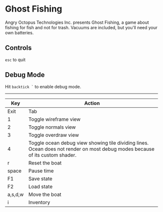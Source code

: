 # Ghost Fishing

Angry Octopus Technologies Inc. presents Ghost Fishing, a game about fishing for fish and not for trash.
Vacuums are included, but you'll need your own batteries.

## Controls

`esc` to quit

## Debug Mode

Hit `` backtick ` `` to enable debug mode.

--------------------
| Key     | Action                                                                                                                       |
| ------- | ---------------------------------------------------------------------------------------------------------------------------- |
| Exit    | Tab                                                                                                                          |
| 1       | Toggle wireframe view                                                                                                        |
| 2       | Toggle normals view                                                                                                          |
| 3       | Toggle overdraw view                                                                                                         |
| 4       | Toggle ocean debug view showing tile dividing lines. Ocean does not render on most debug modes because of its custom shader. |
| r       | Reset the boat                                                                                                               |
| space   | Pause time                                                                                                                   |
| F1      | Save state                                                                                                                   |
| F2      | Load state                                                                                                                   |
| a,s,d,w | Move the boat                                                                                                                |
| i       | Inventory                                                                                                                    |
